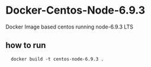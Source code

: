 # Docker-Centos-Node-6.9.3
Docker Image based centos running node-6.9.3 LTS

## how to run
```
  docker build -t centos-node-6.9.3 .
```


